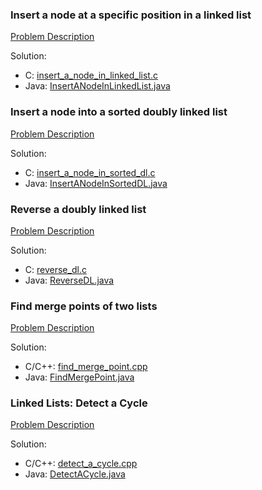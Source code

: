 ### Insert a node at a specific position in a linked list
[Problem Description](https://www.hackerrank.com/challenges/insert-a-node-at-a-specific-position-in-a-linked-list/problem?h_l=interview&playlist_slugs%5B%5D%5B%5D=interview-preparation-kit&playlist_slugs%5B%5D%5B%5D=linked-lists)

Solution:

* C: [insert_a_node_in_linked_list.c](insert_a_node_in_linked_list.c)
* Java: [InsertANodeInLinkedList.java](InsertANodeInLinkedList.java)

### Insert a node into a sorted doubly linked list
[Problem Description](https://www.hackerrank.com/challenges/insert-a-node-into-a-sorted-doubly-linked-list/problem?h_l=interview&playlist_slugs%5B%5D%5B%5D=interview-preparation-kit&playlist_slugs%5B%5D%5B%5D=linked-lists)

Solution:

* C: [insert_a_node_in_sorted_dl.c](insert_a_node_in_sorted_dl.c)
* Java: [InsertANodeInSortedDL.java](InsertANodeInSortedDL.java)

### Reverse a doubly linked list
[Problem Description](https://www.hackerrank.com/challenges/reverse-a-doubly-linked-list/problem?h_l=interview&playlist_slugs%5B%5D%5B%5D=interview-preparation-kit&playlist_slugs%5B%5D%5B%5D=linked-lists)

Solution:

* C: [reverse_dl.c](reverse_dl.c)
* Java: [ReverseDL.java](ReverseDL.java)

### Find merge points of two lists
[Problem Description](https://www.hackerrank.com/challenges/find-the-merge-point-of-two-joined-linked-lists/problem?h_l=interview&playlist_slugs%5B%5D%5B%5D=interview-preparation-kit&playlist_slugs%5B%5D%5B%5D=linked-lists)

Solution:

* C/C++: [find_merge_point.cpp](find_merge_point.cpp)
* Java: [FindMergePoint.java](FindMergePoint.java)

### Linked Lists: Detect a Cycle
[Problem Description](https://www.hackerrank.com/challenges/ctci-linked-list-cycle/problem?h_l=interview&playlist_slugs%5B%5D%5B%5D=interview-preparation-kit&playlist_slugs%5B%5D%5B%5D=linked-lists)

Solution:

* C/C++: [detect_a_cycle.cpp](detect_a_cycle.cpp)
* Java: [DetectACycle.java](DetectACycle.java)